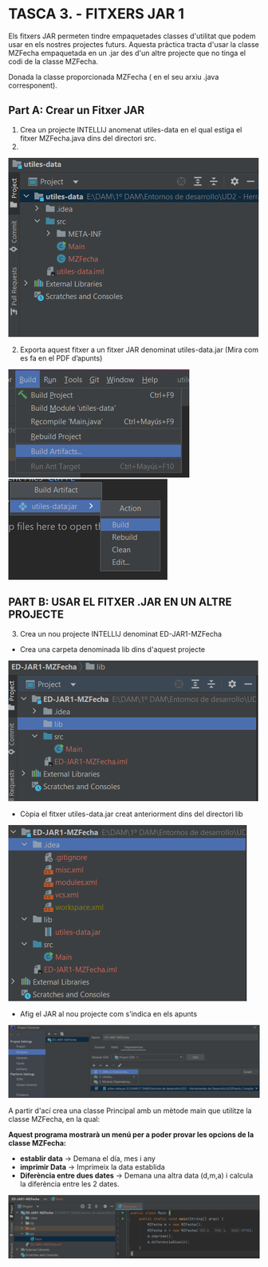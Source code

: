 # TASCA 3. - FITXERS JAR 1 
Els fitxers JAR permeten tindre empaquetades classes d'utilitat que podem usar en els nostres
projectes futurs. Aquesta pràctica tracta d'usar la classe MZFecha empaquetada en un .jar des
d'un altre projecte que no tinga el codi de la classe MZFecha.

Donada la classe proporcionada MZFecha ( en el seu arxiu .java corresponent).

## Part A: Crear un Fitxer JAR
1. Crea un projecte INTELLIJ anomenat utiles-data en el qual estiga el fitxer MZFecha.java dins del directori src.
2. 
![](IMG/Project-utiles.png)

2. Exporta aquest fitxer a un fitxer JAR denominat utiles-data.jar (Mira com es fa en el PDF
d’apunts)

![](IMG/Build-artifact.png)
![](IMG/Build-artifact2.png)

## PART B: USAR EL FITXER .JAR EN UN ALTRE PROJECTE

3. Crea un nou projecte INTELLIJ denominat ED-JAR1-MZFecha
- Crea una carpeta denominada lib dins d'aquest projecte

![](IMG/ED-JAR1-MZFecha.png)

- Còpia el fitxer utiles-data.jar creat anteriorment dins del directori lib

![](IMG/lib.png)

- Afig el JAR al nou projecte com s'indica en els apunts

![](IMG/import_jar.png)

A partir d'ací crea una classe Principal amb un mètode main que utilitze la classe MZFecha, en la
qual:

**Aquest programa mostrarà un menú per a poder provar les opcions de la classe MZFecha:**
- **establir data** → Demana el día, mes i any
- **imprimir Data** → Imprimeix la data establida
- **Diferència entre dues dates** → Demana una altra data (d,m,a) i calcula la diferència entre les 2 dates.

![](IMG/Options.png)
